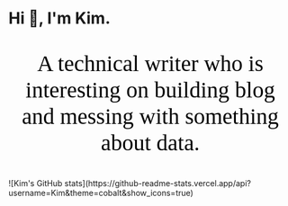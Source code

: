 # Hi 👋, I'm Kim.

<p style="text-align:center;font-family:等线;color:black;font-size:40px">A technical writer who is interesting on building blog and messing with something about data.</p>
![Kim's GitHub stats](https://github-readme-stats.vercel.app/api?username=Kim&theme=cobalt&show_icons=true)

